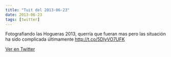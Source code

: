 ```yaml
---
title: "Tuit del 2013-06-23"
date: 2013-06-23
tags: [twitter]
---
```


Fotografiando las Hogueras 2013, querría que fueran mas pero las situación ha sido complicada últimamente http://t.co/5DlyVO7UFK



[Ver en Twitter](https://twitter.com/i/web/status/348918400422133760)

